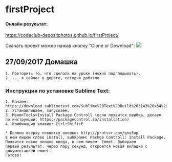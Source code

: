 # firstProject

#### Онлайн результат:
https://codeclub-depositphotos.github.io/firstProject/

Скачать проект можно нажав кнопку "Clone or Download":
![](https://image.prntscr.com/image/TnITdqHRQKmfr-DyrMY3Qg.png)

## 27/09/2017 Домашка
    1. Повторить то, что сделали на уроке (можно подглядывать).
    2. ... я сейчас в дороге, сегодня добавлю

### Инструкция по установке Sublime Text:
    1. Качаем: https://download.sublimetext.com/Sublime%20Text%20Build%203143%20x64%20Setup.exe
    2. Устанавливаем, запускаем.
    3. Меню>Tools>Install Package Controll (если появится ошибка, делаем по инструкции: https://packagecontrol.io/installation)
    4. Комбинация клавиш: Ctrl+Shift+P

    * Должно вверху появится окошко: http://prntscr.com/gnx3up
    в нем пишем слово install, выбираем: Packge Controll: Install Package. Появится новое окошко ввода, в нем пишем: Emmet. Выбираем
    первый результат, через пару секунд, откроется новая вкладка с документацией emmet.
    Готово!